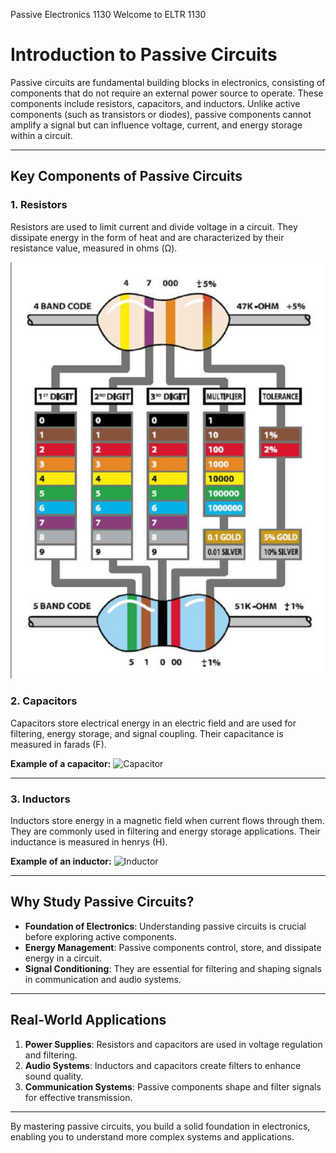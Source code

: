 Passive Electronics 1130
Welcome to ELTR 1130 

# Introduction to Passive Circuits

Passive circuits are fundamental building blocks in electronics, consisting of components that do not require an external power source to operate. These components include resistors, capacitors, and inductors. Unlike active components (such as transistors or diodes), passive components cannot amplify a signal but can influence voltage, current, and energy storage within a circuit.

---

## Key Components of Passive Circuits

### 1. Resistors
Resistors are used to limit current and divide voltage in a circuit. They dissipate energy in the form of heat and are characterized by their resistance value, measured in ohms (Ω).


![image Alt](https://github.com/zhareer/zhareePassiveElec.githu.io/blob/1314795ae1004592c2ad44252450828af7e7975e/Res.PNG)

### 2. Capacitors
Capacitors store electrical energy in an electric field and are used for filtering, energy storage, and signal coupling. Their capacitance is measured in farads (F).

**Example of a capacitor:**
![Capacitor](https://upload.wikimedia.org/wikipedia/commons/thumb/4/4d/Electrolytic_capacitors.jpg/320px-Electrolytic_capacitors.jpg)

---

### 3. Inductors
Inductors store energy in a magnetic field when current flows through them. They are commonly used in filtering and energy storage applications. Their inductance is measured in henrys (H).

**Example of an inductor:**
![Inductor](https://upload.wikimedia.org/wikipedia/commons/thumb/2/22/Inductors.jpg/320px-Inductors.jpg)

---

## Why Study Passive Circuits?

- **Foundation of Electronics**: Understanding passive circuits is crucial before exploring active components.
- **Energy Management**: Passive components control, store, and dissipate energy in a circuit.
- **Signal Conditioning**: They are essential for filtering and shaping signals in communication and audio systems.

---

## Real-World Applications

1. **Power Supplies**: Resistors and capacitors are used in voltage regulation and filtering.
2. **Audio Systems**: Inductors and capacitors create filters to enhance sound quality.
3. **Communication Systems**: Passive components shape and filter signals for effective transmission.

---

By mastering passive circuits, you build a solid foundation in electronics, enabling you to understand more complex systems and applications.
